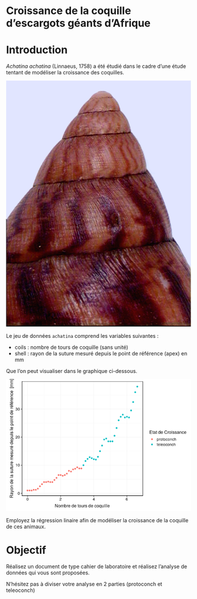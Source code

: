 Croissance de la coquille d’escargots géants d’Afrique
================

# Introduction

*Achatina achatina* (Linnaeus, 1758) a été étudié dans le cadre d’une
étude tentant de modéliser la croissance des coquilles.

![](images/achatina.png)

Le jeu de données `achatina` comprend les variables suivantes :

  - coils : nombre de tours de coquille (sans unité)
  - shell : rayon de la suture mesuré depuis le point de référence
    (apex) en mm

Que l’on peut visualiser dans le graphique ci-dessous.

![](README_files/figure-gfm/unnamed-chunk-1-1.png)<!-- -->

Employez la régression linaire afin de modéliser la croissance de la
coquille de ces animaux.

# Objectif

Réalisez un document de type cahier de laboratoire et réalisez l’analyse
de données qui vous sont proposées.

N’hésitez pas à diviser votre analyse en 2 parties (protoconch et
teleoconch)
